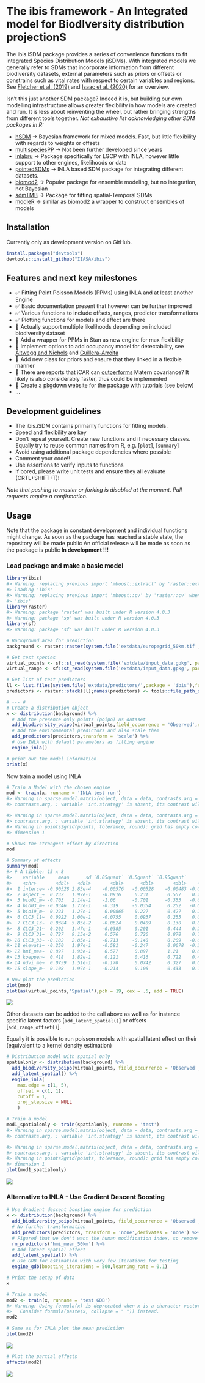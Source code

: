
<!-- README.md is generated from README.Rmd. Please use this file for any edits-->

# The ibis framework - An **I**ntegrated model for **B**iod**I**versity distribution projection**S**

<!-- <a href='https://github.com/iiasa/rN2000'><img src="man/figures/logo.png" align="right"height=140/></a> --->

The ibis.iSDM package provides a series of convenience functions to fit
integrated Species Distribution Models (iSDMs). With integrated models
we generally refer to SDMs that incorporate information from different
biodiversity datasets, external parameters such as priors or offsets or
constrains such as vital rates with respect to certain variables and
regions. See [Fletcher et
al. (2019)](https://onlinelibrary.wiley.com/doi/abs/10.1002/ecy.2710)
and [Isaac et
al. (2020)](https://linkinghub.elsevier.com/retrieve/pii/S0169534719302551)
for an overview.

Isn’t this just another SDM package? Indeed it is, but building our own
modelling infrastructure allows greater flexibility in how models are
created and run. It is less about reinventing the wheel, but rather
bringing strengths from different tools together. *Not exhaustive list
acknowledging other SDM packages in R:*

-   [hSDM](https://github.com/ghislainv/hSDM) -&gt; Bayesian framework
    for mixed models. Fast, but little flexibility with regards to
    weights or offsets
-   [multispeciesPP](https://github.com/wfithian/multispeciesPP) -&gt;
    Not been further developed since years
-   [inlabru](https://github.com/inlabru-org/inlabru) -&gt; Package
    specifically for LGCP with INLA, however little support to other
    engines, likelihoods or data
-   [pointedSDMs](https://github.com/oharar/PointedSDMs) -&gt; INLA
    based SDM package for integrating different datasets.
-   [biomod2](https://github.com/biomodhub/biomod2) -&gt; Popular
    package for ensemble modeling, but no integration, not Bayesian
-   [sdmTMB](https://github.com/pbs-assess/sdmTMB) -&gt; Package for
    fitting spatial-Temporal SDMs
-   [modleR](https://github.com/Model-R/modleR) -&gt; similar as biomod2
    a wrapper to construct ensembles of models

## Installation

Currently only as development version on GitHub.

``` r
install.packages("devtools")
devtools::install_github("IIASA/ibis")
```

## Features and next key milestones

-   ✅ Fitting Point Poisson Models (PPMs) using INLA and at least
    another Engine
-   ✅ Basic documentation present that however can be further improved
-   ✅ Various functions to include offsets, ranges, predictor
    transformations
-   ✅ Plotting functions for models and effect are there
-   🚧 Actually support multiple likelihoods depending on included
    biodiversity dataset
-   🚧 Add a wrapper for PPMs in Stan as new engine for max flexibility
-   🚧 Implement options to add occupancy model for detectability, see
    [Altwegg and
    Nichols](https://onlinelibrary.wiley.com/doi/abs/10.1111/2041-210X.13090)
    and [Guillera-Arroita](http://doi.wiley.com/10.1111/ecog.02445)
-   🚧 Add new class for priors and ensure that they linked in a flexible
    manner
-   🚧 There are reports that iCAR can
    [outperforms](https://arxiv.org/pdf/1204.6087v1.pdf) Matern
    covariance? It likely is also considerably faster, thus could be
    implemented
-   🚧 Create a pkgdown website for the package with tutorials (see
    below)
-   …

## Development guidelines

-   The ibis.iSDM contains primarily functions for fitting models.
-   Speed and flexibility are key
-   Don’t repeat yourself. Create new functions and if necessary
    classes. Equally try to reuse common names from R, e.g. \[`plot`\],
    \[`summary`\]
-   Avoid using additional package dependencies where possible
-   Comment your code!!
-   Use assertions to verify inputs to functions
-   If bored, please write unit tests and ensure they all evaluate
    (CRTL+SHIFT+T)!

*Note that pushing to master or forking is disabled at the moment. Pull
requests require a confirmation.*

## Usage

Note that the package in constant development and individual functions
might change. As soon as the package has reached a stable state, the
repository will be made public An official release will be made as soon
as the package is public **In development !!!**

### Load package and make a basic model

``` r
library(ibis)
#> Warning: replacing previous import 'mboost::extract' by 'raster::extract' when
#> loading 'ibis'
#> Warning: replacing previous import 'mboost::cv' by 'raster::cv' when loading
#> 'ibis'
library(raster)
#> Warning: package 'raster' was built under R version 4.0.3
#> Warning: package 'sp' was built under R version 4.0.3
library(sf)
#> Warning: package 'sf' was built under R version 4.0.3

# Background area for prediction
background <- raster::raster(system.file('extdata/europegrid_50km.tif', package='ibis'))

# Get test species
virtual_points <- sf::st_read(system.file('extdata/input_data.gpkg', package='ibis'),'points',quiet = TRUE)
virtual_range <- sf::st_read(system.file('extdata/input_data.gpkg', package='ibis'),'range',quiet = TRUE)

# Get list of test predictors
ll <- list.files(system.file('extdata/predictors/',package = 'ibis'),full.names = T)
predictors <- raster::stack(ll);names(predictors) <- tools::file_path_sans_ext(basename(ll))

# --- #
# Create a distribution object
x <- distribution(background) %>%
  # Add the presence only points (poipo) as dataset
  add_biodiversity_poipo(virtual_points,field_occurrence = 'Observed',name = 'Virtual points') %>%
  # Add the environmental predictors and also scale them
  add_predictors(predictors,transform = 'scale') %>% 
  # Use INLA with default parameters as fitting engine
  engine_inla()

# print out the model information
print(x)
```

Now train a model using INLA

``` r
# Train a Model with the chosen engine
mod <- train(x, runname = 'INLA test run')
#> Warning in sparse.model.matrix(object, data = data, contrasts.arg =
#> contrasts.arg, : variable 'int.strategy' is absent, its contrast will be ignored

#> Warning in sparse.model.matrix(object, data = data, contrasts.arg =
#> contrasts.arg, : variable 'int.strategy' is absent, its contrast will be ignored
#> Warning in points2grid(points, tolerance, round): grid has empty column/rows in
#> dimension 1

# Shows the strongest effect by direction
mod

# Summary of effects
summary(mod)
#> # A tibble: 15 x 8
#>    variable     mean      sd `0.05quant` `0.5quant` `0.95quant`     mode     kld
#>    <chr>       <dbl>   <dbl>       <dbl>      <dbl>       <dbl>    <dbl>   <dbl>
#>  1 interce~ -0.00528 2.83e-4    -0.00576   -0.00528    -0.00483 -0.00527 4.75e-7
#>  2 aspect_~  0.232   1.97e-1    -0.0916     0.231       0.557    0.230   8.75e-7
#>  3 bio01_m~ -0.703   2.14e-1    -1.06      -0.701      -0.353   -0.698   2.50e-7
#>  4 bio03_m~ -0.0346  1.73e-1    -0.319     -0.0354      0.252   -0.0369  7.51e-7
#>  5 bio19_m~  0.223   1.27e-1     0.00865    0.227       0.427    0.233   8.61e-7
#>  6 CLC3_11~  0.0922  1.00e-1    -0.0755     0.0937      0.255    0.0967  3.16e-8
#>  7 CLC3_13~  0.0384  5.85e-2    -0.0624     0.0409      0.130    0.0461  2.60e-6
#>  8 CLC3_21~  0.202   1.47e-1    -0.0385     0.201       0.444    0.200   6.53e-7
#>  9 CLC3_31~  0.727   9.15e-2     0.576      0.726       0.878    0.726   9.07e-7
#> 10 CLC3_33~ -0.182   2.85e-1    -0.713     -0.140       0.209   -0.0388  1.36e-6
#> 11 elevati~ -0.250   1.97e-1    -0.581     -0.247       0.0678  -0.239   1.83e-7
#> 12 hmi_mea~  0.897   1.93e-1     0.577      0.897       1.21     0.899   8.65e-7
#> 13 koeppen~  0.418   1.82e-1     0.121      0.416       0.722    0.412   3.49e-8
#> 14 ndvi_me~  0.0759  1.51e-1    -0.170      0.0742      0.327    0.0709  3.84e-8
#> 15 slope_m~  0.108   1.97e-1    -0.214      0.106       0.433    0.104   5.59e-7

# Now plot the prediction
plot(mod)
plot(as(virtual_points,'Spatial'),pch = 19, cex = .5, add = TRUE)
```

![](man/figures/README-unnamed-chunk-3-1.png)<!-- -->

Other datasets can be added to the call above as well as for instance
specific latent factors \[`add_latent_spatial()`\] or offsets
\[`add_range_offset()`\].

Equally it is possible to run poisson models with spatial latent effect
on their (equivalent to a kernel density estimation)

``` r
# Distribution model with spatial only
spatialonly <- distribution(background) %>%
  add_biodiversity_poipo(virtual_points, field_occurrence = 'Observed', name = 'Virtual points') %>%
  add_latent_spatial() %>%
  engine_inla(
    max.edge = c(1, 5),
    offset = c(1, 1),
    cutoff = 1,
    proj_stepsize = NULL
    )

# Train a model
mod1_spatialonly <- train(spatialonly, runname = 'test')
#> Warning in sparse.model.matrix(object, data = data, contrasts.arg =
#> contrasts.arg, : variable 'int.strategy' is absent, its contrast will be ignored

#> Warning in sparse.model.matrix(object, data = data, contrasts.arg =
#> contrasts.arg, : variable 'int.strategy' is absent, its contrast will be ignored
#> Warning in points2grid(points, tolerance, round): grid has empty column/rows in
#> dimension 1
plot(mod1_spatialonly)
```

![](man/figures/README-unnamed-chunk-4-1.png)<!-- -->

### Alternative to INLA - Use Gradient Descent Boosting

``` r
# Use Gradient descent boosting engine for prediction
x <- distribution(background) %>%
  add_biodiversity_poipo(virtual_points, field_occurrence = 'Observed', name = 'Virtual points') %>%
  # No further transformation
  add_predictors(predictors, transform = 'none',derivates = 'none') %>%
  # Figured that we don't want the human modification index, so remove the variable again
  rm_predictors('hmi_mean_50km') %>%
  # Add latent spatial effect
  add_latent_spatial() %>%
  # Use GDB for estimation with very few iterations for testing
  engine_gdb(boosting_iterations = 500,learning_rate = 0.1)

# Print the setup of data
x

# Train a model
mod2 <- train(x, runname = 'test GDB')
#> Warning: Using formula(x) is deprecated when x is a character vector of length > 1.
#>   Consider formula(paste(x, collapse = " ")) instead.
mod2

# Same as for INLA plot the mean prediction
plot(mod2)
```

![](man/figures/README-unnamed-chunk-5-1.png)<!-- -->

``` r
# Plot the partial effects
effects(mod2)
```

![](man/figures/README-unnamed-chunk-5-2.png)<!-- -->
